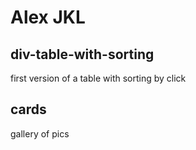 # Alex JKL

## div-table-with-sorting
first version of a table with sorting by click

## cards
gallery of pics
